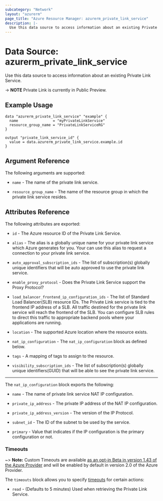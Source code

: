 ```yaml
---
subcategory: "Network"
layout: "azurerm"
page_title: "Azure Resource Manager: azurerm_private_link_service"
description: |-
  Use this data source to access information about an existing Private Link Service.
---
```


# Data Source: azurerm_private_link_service

Use this data source to access information about an existing Private Link Service.

-> **NOTE** Private Link is currently in Public Preview.

## Example Usage

```hcl
data "azurerm_private_link_service" "example" {
  name                = "myPrivateLinkService"
  resource_group_name = "PrivateLinkServiceRG"
}

output "private_link_service_id" {
  value = data.azurerm_private_link_service.example.id
}
```

## Argument Reference

The following arguments are supported:

* `name` - The name of the private link service.

* `resource_group_name` - The name of the resource group in which the private link service resides.

## Attributes Reference

The following attributes are exported:

* `id` - The Azure resource ID of the Private Link Service.

* `alias` - The alias is a globally unique name for your private link service which Azure generates for you. Your can use this alias to request a connection to your private link service.

* `auto_approval_subscription_ids` - The list of subscription(s) globally unique identifiers that will be auto approved to use the private link service.

* `enable_proxy_protocol` - Does the Private Link Service support the Proxy Protocol?

* `load_balancer_frontend_ip_configuration_ids` - The list of Standard Load Balancer(SLB) resource IDs. The Private Link service is tied to the frontend IP address of a SLB. All traffic destined for the private link service will reach the frontend of the SLB. You can configure SLB rules to direct this traffic to appropriate backend pools where your applications are running.

* `location` - The supported Azure location where the resource exists.

* `nat_ip_configuration` - The `nat_ip_configuration` block as defined below.

* `tags` - A mapping of tags to assign to the resource.

* `visibility_subscription_ids` - The list of subscription(s) globally unique identifiers(GUID) that will be able to see the private link service.

---

The `nat_ip_configuration` block exports the following:

* `name` - The name of private link service NAT IP configuration.

* `private_ip_address` - The private IP address of the NAT IP configuration.

* `private_ip_address_version` - The version of the IP Protocol.

* `subnet_id` - The ID of the subnet to be used by the service.

* `primary` - Value that indicates if the IP configuration is the primary configuration or not.


### Timeouts

~> **Note:** Custom Timeouts are available [as an opt-in Beta in version 1.43 of the Azure Provider](/docs/providers/azurerm/guides/2.0-beta.html) and will be enabled by default in version 2.0 of the Azure Provider.

The `timeouts` block allows you to specify [timeouts](https://www.terraform.io/docs/configuration/resources.html#timeouts) for certain actions:

* `read` - (Defaults to 5 minutes) Used when retrieving the Private Link Service.
